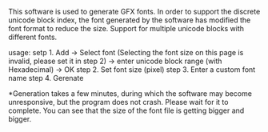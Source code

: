 This software is used to generate GFX fonts.
In order to support the discrete unicode block index, the font generated by the software has modified the font format to reduce the size.
Support for multiple unicode blocks with different fonts.

usage:
setp 1. Add -> Select font (Selecting the font size on this page is invalid, please set it in step 2) -> enter unicode block range (with Hexadecimal) -> OK
step 2. Set font size (pixel)
step 3. Enter a custom font name
step 4. Gerenate

*Generation takes a few minutes, during which the software may become unresponsive, but the program does not crash. Please wait for it to complete. You can see that the size of the font file is getting bigger and bigger.
